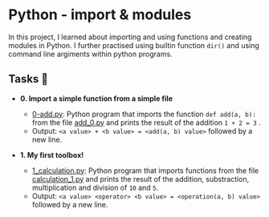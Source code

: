 # Python - import & modules

In this project, I learned about importing and using functions and creating modules in Python. I further practised using builtin function
`dir()` and using command line argiments within python programs.

## Tasks :page_with_curl:

* **0. Import a simple function from a simple file**
  * [0-add.py](./0-add.py): Python program that imports the function
  `def add(a, b):` from the file [add_0.py](0-add.py) and prints the
  result of the addition `1 + 2 = 3` .
  * Output: `<a value> + <b value> = <add(a, b) value>` followed by a new line.

* **1. My first toolbox!**
  * [1_calculation.py](./calculation.py): Python program that imports functions
  from the file [calculation_1.py](./1-calculator.py) and prints the result
  of the addition, substraction, multiplication and division of `10` and `5`.
  * Output: `<a value> <operator> <b value> = <operation(a, b) value>` followed by a new line.
